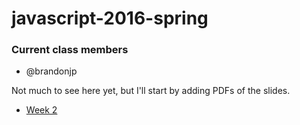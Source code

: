 # javascript-2016-spring

### Current class members
 * @brandonjp

Not much to see here yet, but I'll start by adding PDFs of the slides. 

* [Week 2](https://github.com/BloomingtonCodeSchool/javascript-2016-spring/raw/master/slides/2016%20Code%20School%20-%20JS%202.pdf)
